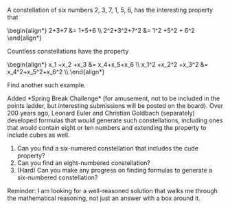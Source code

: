 <!--<html>

<body>-->

<!--
---
layout: page
title: Problem of the Week
---
-->

<p> A constellation of six numbers 2, 3, 7, 1, 5, 6, has the interesting property that </p>
\begin{align*}
2+3+7 &= 1+5+6 \\
2^2+3^2+7^2 &= 1^2 +5^2 + 6^2 
\end{align*} 

<p>Countless constellations have the property </p>
\begin{align*} 
x_1 +x_2 +x_3 &= x_4+x_5+x_6 \\
x_1^2 +x_2^2 +x_3^2 &= x_4^2+x_5^2+x_6^2 \\
\end{align*} 

<p> Find another such example. </p>

<p> Added *Spring Break Challenge* (for amusement, not to be included in the points ladder, but interesting submissions will be posted on the board).  
	Over 200 years ago, Leonard Euler and Christian Goldbach (separately) developed formulas that would generate such constellations, including ones that would contain eight or ten numbers and extending the property to include cubes as well. </p>
 <ol>
  <li>Can you find a six-numered constellation that includes the cude property? </li>
  <li> Can you find an eight-numbered constellation? </li>
  <li>(Hard) Can you make any progress on finding formulas to generate a six-numbered constellation?  </li>
</ol> 


<p> Reminder: I am looking for a well-reasoned solution that walks me through the mathematical reasoning, not just an answer with a box around it. </p> 

<!--<p>Due Wednesday, March 22 at midnight submitted to 
<a href="https://forms.gle/LgCLL5vhwUn6h5eA7">this Google form.</a> <b>You must be logged into your NAU gmail to submit via this form. If you are having trouble with the form, feel free to email a solution to Rachel.Neville@nau.edu</b>-->


